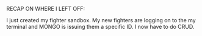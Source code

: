 RECAP ON WHERE I LEFT OFF:

I just created my fighter sandbox. My new fighters are logging on to the my terminal and MONGO is issuing them a specific ID. I now have to do CRUD.